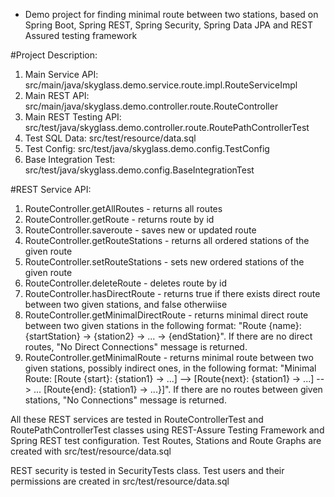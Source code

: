 * Demo project for finding minimal route between two stations, based on Spring Boot, Spring REST, Spring Security, Spring Data JPA and REST Assured testing framework

#Project Description:

1. Main Service API: src/main/java/skyglass.demo.service.route.impl.RouteServiceImpl
2. Main REST API: src/main/java/skyglass.demo.controller.route.RouteController
3. Main REST Testing API: src/test/java/skyglass.demo.controller.route.RoutePathControllerTest
4. Test SQL Data: src/test/resource/data.sql
5. Test Config: src/test/java/skyglass.demo.config.TestConfig
6. Base Integration Test: src/test/java/skyglass.demo.config.BaseIntegrationTest

#REST Service API:

1. RouteController.getAllRoutes - returns all routes
2. RouteController.getRoute - returns route by id
3. RouteController.saveroute - saves new or updated route
4. RouteController.getRouteStations - returns all ordered stations of the given route
5. RouteController.setRouteStations - sets new ordered stations of the given route
6. RouteController.deleteRoute - deletes route by id
7. RouteController.hasDirectRoute - returns true if there exists direct route between two given stations, and false otherwiise
8. RouteController.getMinimalDirectRoute - returns minimal direct route between two given stations in the following format: "Route {name}: {startStation} -> {station2} -> ... -> {endStation}". If there are no direct routes, "No Direct Connections" message is returned.
9. RouteController.getMinimalRoute - returns minimal route between two given stations, possibly indirect ones, in the following format: "Minimal Route: [Route {start}: {station1} -> ...] --> [Route{next}: {station1} -> ...] --> ... [Route{end}: {station1} -> ...}]". If there are no routes between given stations, "No Connections" message is returned.

All these REST services are tested in RouteControllerTest and RoutePathControllerTest classes using REST-Assure Testing Framework and Spring REST test configuration. Test Routes, Stations and Route Graphs are created with src/test/resource/data.sql

REST security is tested in SecurityTests class.
Test users and their permissions are created in src/test/resource/data.sql

